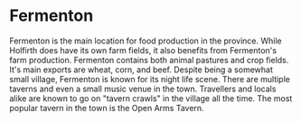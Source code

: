 # Fermenton
Fermenton is the main location for food production in the province. While Holfirth does have its own farm fields, it also benefits from Fermenton's farm production. Fermenton contains both animal pastures and crop fields. It's main exports are wheat, corn, and beef. Despite being a somewhat small village, Fermenton is known for its night life scene. There are multiple taverns and even a small music venue in the town. Travellers and locals alike are known to go on "tavern crawls" in the village all the time. The most popular tavern in the town is the Open Arms Tavern.